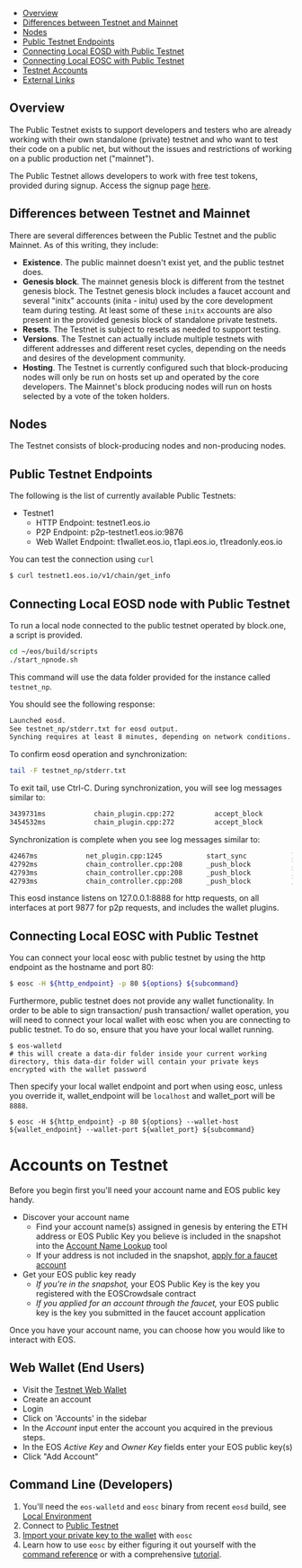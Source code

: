 * [Overview](#overview)
* [Differences between Testnet and Mainnet](#differences-between-testnet-and-mainnet)
* [Nodes](#nodes)
* [Public Testnet Endpoints](#public-testnet-endpoints)
* [Connecting Local EOSD with Public Testnet](#connecting-local-eosd-with-public-testnet)
* [Connecting Local EOSC with Public Testnet](#connecting-local-eosc-with-public-testnet)
* [Testnet Accounts](#accounts-on-testnet)
* [External Links](#external-links)

## Overview
The Public Testnet exists to support developers and testers who are already working with their own standalone (private) testnet and who want to test their code on a public net, but without the issues and restrictions of working on a public production net ("mainnet").

The Public Testnet allows developers to work with free test tokens, provided during signup. Access the signup page [here](https://docs.google.com/forms/d/e/1FAIpQLSel3HVFb22zYaAJfUtu_IzFgIJ4OATb0jQ3H2FV-HbwnJ090g/viewform).

## Differences between Testnet and Mainnet
There are several differences between the Public Testnet and the public Mainnet. As of this writing, they include:
* **Existence**. The public mainnet doesn't exist yet, and the public testnet does.
* **Genesis block**. The mainnet genesis block is different from the testnet genesis block. The Testnet genesis block includes a faucet account and several "initx" accounts (inita - initu) used by the core development team during testing. At least some of these `initx` accounts are also present in the provided genesis block of standalone private testnets.
* **Resets**. The Testnet is subject to resets as needed to support testing.
* **Versions**. The Testnet can actually include multiple testnets with different addresses and different reset cycles, depending on the needs and desires of the development community.
* **Hosting**. The Testnet is currently configured such that block-producing nodes will only be run on hosts set up and operated by the core developers. The Mainnet's block producing nodes will run on hosts selected by a vote of the token holders. 

## Nodes
The Testnet consists of block-producing nodes and non-producing nodes. 

## Public Testnet Endpoints
The following is the list of currently available Public Testnets:
- Testnet1
    - HTTP Endpoint: testnet1.eos.io
    - P2P Endpoint:  p2p-testnet1.eos.io:9876
    - Web Wallet Endpoint: t1wallet.eos.io, t1api.eos.io, t1readonly.eos.io

You can test the connection using `curl`
```bash
$ curl testnet1.eos.io/v1/chain/get_info
```

## Connecting Local EOSD node with Public Testnet

To run a local node connected to the public testnet operated by block.one, a script is provided.

```bash
cd ~/eos/build/scripts
./start_npnode.sh
```

This command will use the data folder provided for the instance called `testnet_np`.

You should see the following response:

```bash
Launched eosd.
See testnet_np/stderr.txt for eosd output.
Synching requires at least 8 minutes, depending on network conditions.
```

To confirm eosd operation and synchronization:

```bash
tail -F testnet_np/stderr.txt
```

To exit tail, use Ctrl-C.  During synchronization, you will see log messages similar to:


```bash
3439731ms            chain_plugin.cpp:272          accept_block         ] Syncing Blockchain --- Got block: #200000 time: 2017-12-09T07:56:32 producer: initu
3454532ms            chain_plugin.cpp:272          accept_block         ] Syncing Blockchain --- Got block: #210000 time: 2017-12-09T13:29:52 producer: initc
```

Synchronization is complete when you see log messages similar to:

```bash
42467ms            net_plugin.cpp:1245           start_sync           ] Catching up with chain, our last req is 351734, theirs is 351962 peer ip-10-160-11-116:9876
42792ms            chain_controller.cpp:208      _push_block          ] initt #351947 @2017-12-12T22:59:44  | 0 trx, 0 pending, exectime_ms=0
42793ms            chain_controller.cpp:208      _push_block          ] inito #351948 @2017-12-12T22:59:46  | 0 trx, 0 pending, exectime_ms=0
42793ms            chain_controller.cpp:208      _push_block          ] initd #351949 @2017-12-12T22:59:48  | 0 trx, 0 pending, exectime_ms=0
```

This eosd instance listens on 127.0.0.1:8888 for http requests, on all interfaces at port 9877
for p2p requests, and includes the wallet plugins.

## Connecting Local EOSC with Public Testnet

You can connect your local eosc with public testnet by using the http endpoint as the hostname and port 80:
```bash
$ eosc -H ${http_endpoint} -p 80 ${options} ${subcommand}
```
Furthermore, public testnet does not provide any wallet functionality. In order to be able to sign transaction/ push transaction/ wallet operation, you will need to connect your local wallet with eosc when you are connecting to public testnet.
To do so, ensure that you have your local wallet running.
```
$ eos-walletd
# this will create a data-dir folder inside your current working directory, this data-dir folder will contain your private keys encrypted with the wallet password
```
Then specify your local wallet endpoint and port when using eosc, unless you override it, wallet_endpoint will be `localhost` and wallet_port will be `8888`.
```
$ eosc -H ${http_endpoint} -p 80 ${options} --wallet-host ${wallet_endpoint} --wallet-port ${wallet_port} ${subcommand}
```

# Accounts on Testnet

Before you begin first you'll need your account name and EOS public key handy.

- Discover your account name
    - Find your account name(s) assigned in genesis by entering the ETH address or EOS Public Key you believe is included in the snapshot into the [Account Name Lookup](https://eosio.github.io/genesis/tools/account-name/index.html) tool
    - If your address is not included in the snapshot, [apply for a faucet account](https://goo.gl/forms/ileHa9h6E7MLLgey1)
- Get your EOS public key ready
    - _If you're in the snapshot,_ your EOS Public Key is the key you registered with the EOSCrowdsale contract
    - _If you applied for an account through the faucet,_ your EOS public key is the key you submitted in the faucet account application

Once you have your account name, you can choose how you would like to interact with EOS. 

## Web Wallet (End Users)

- Visit the [Testnet Web Wallet](https://t1wallet.eos.io/)
- Create an account
- Login
- Click on 'Accounts' in the sidebar
- In the _Account_ input enter the account you acquired in the previous steps.
- In the EOS _Active Key_ and _Owner Key_ fields enter your EOS public key(s)
- Click "Add Account" 

## Command Line (Developers)

1. You'll need the `eos-walletd` and `eosc` binary from recent `eosd` build, see [Local Environment](https://github.com/EOSIO/eos/wiki/Local-Environment)
2. Connect to [Public Testnet](https://github.com/EOSIO/eos/wiki/Testnet:-Public)
3. [Import your private key to the wallet](https://github.com/EOSIO/eos/wiki/Command%20Reference#import-key-to-wallet) with `eosc` 
4. Learn how to use `eosc` by either figuring it out yourself with the [command reference](https://github.com/EOSIO/eos/wiki/Command-Reference) or with a comprehensive [tutorial](https://github.com/EOSIO/eos/wiki/Tutorials#1-accounts--wallets).

